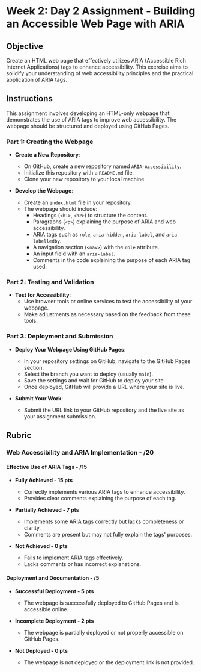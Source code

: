 # Week 2: Day 2 Assignment - Building an Accessible Web Page with ARIA

## Objective

Create an HTML web page that effectively utilizes ARIA (Accessible Rich Internet Applications) tags to enhance accessibility. This exercise aims to solidify your understanding of web accessibility principles and the practical application of ARIA tags.

## Instructions

This assignment involves developing an HTML-only webpage that demonstrates the use of ARIA tags to improve web accessibility. The webpage should be structured and deployed using GitHub Pages.

### Part 1: Creating the Webpage

- **Create a New Repository**:

  - On GitHub, create a new repository named `ARIA-Accessibility`.
  - Initialize this repository with a `README.md` file.
  - Clone your new repository to your local machine.

- **Develop the Webpage**:
  - Create an `index.html` file in your repository.
  - The webpage should include:
    - Headings (`<h1>`, `<h2>`) to structure the content.
    - Paragraphs (`<p>`) explaining the purpose of ARIA and web accessibility.
    - ARIA tags such as `role`, `aria-hidden`, `aria-label`, and `aria-labelledby`.
    - A navigation section (`<nav>`) with the `role` attribute.
    - An input field with an `aria-label`.
    - Comments in the code explaining the purpose of each ARIA tag used.

### Part 2: Testing and Validation

- **Test for Accessibility**:
  - Use browser tools or online services to test the accessibility of your webpage.
  - Make adjustments as necessary based on the feedback from these tools.

### Part 3: Deployment and Submission

- **Deploy Your Webpage Using GitHub Pages**:

  - In your repository settings on GitHub, navigate to the GitHub Pages section.
  - Select the branch you want to deploy (usually `main`).
  - Save the settings and wait for GitHub to deploy your site.
  - Once deployed, GitHub will provide a URL where your site is live.

- **Submit Your Work**:
  - Submit the URL link to your GitHub repository and the live site as your assignment submission.

## Rubric

### Web Accessibility and ARIA Implementation - /20

#### Effective Use of ARIA Tags - /15

- **Fully Achieved - 15 pts**

  - Correctly implements various ARIA tags to enhance accessibility.
  - Provides clear comments explaining the purpose of each tag.

- **Partially Achieved - 7 pts**

  - Implements some ARIA tags correctly but lacks completeness or clarity.
  - Comments are present but may not fully explain the tags' purposes.

- **Not Achieved - 0 pts**
  - Fails to implement ARIA tags effectively.
  - Lacks comments or has incorrect explanations.

#### Deployment and Documentation - /5

- **Successful Deployment - 5 pts**

  - The webpage is successfully deployed to GitHub Pages and is accessible online.

- **Incomplete Deployment - 2 pts**

  - The webpage is partially deployed or not properly accessible on GitHub Pages.

- **Not Deployed - 0 pts**
  - The webpage is not deployed or the deployment link is not provided.

